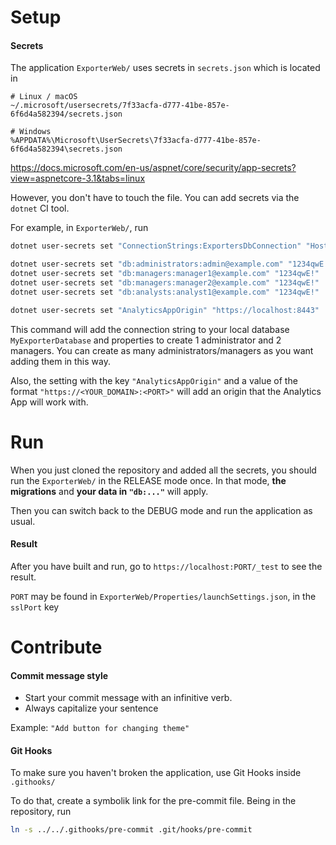 # Setup

#### Secrets
The application `ExporterWeb/` uses secrets in `secrets.json` which is located in
```
# Linux / macOS
~/.microsoft/usersecrets/7f33acfa-d777-41be-857e-6f6d4a582394/secrets.json

# Windows
%APPDATA%\Microsoft\UserSecrets\7f33acfa-d777-41be-857e-6f6d4a582394\secrets.json
```
https://docs.microsoft.com/en-us/aspnet/core/security/app-secrets?view=aspnetcore-3.1&tabs=linux

However, you don't have to touch the file. You can add secrets via the `dotnet` CI tool.

For example, in `ExporterWeb/`, run
```bash
dotnet user-secrets set "ConnectionStrings:ExportersDbConnection" "Host=localhost;Port=5432;Database=ExportersDb;Username=postgres;Password=password"

dotnet user-secrets set "db:administrators:admin@example.com" "1234qwE!"
dotnet user-secrets set "db:managers:manager1@example.com" "1234qwE!"
dotnet user-secrets set "db:managers:manager2@example.com" "1234qwE!"
dotnet user-secrets set "db:analysts:analyst1@example.com" "1234qwE!"

dotnet user-secrets set "AnalyticsAppOrigin" "https://localhost:8443"
```

This command will add the connection string to your local database `MyExporterDatabase` and properties to create 1 administrator and 2 managers.
You can create as many administrators/managers as you want adding them in this way.

Also, the setting with the key `"AnalyticsAppOrigin"` and a value of the format `"https://<YOUR_DOMAIN>:<PORT>"` will add an origin that the Analytics App will work with.

# Run

When you just cloned the repository and added all the secrets, you should run the `ExporterWeb/` in the RELEASE mode once. In that mode, **the migrations** and **your data in `"db:..."`** will apply.

Then you can switch back to the DEBUG mode and run the application as usual.

#### Result
After you have built and run, go to `https://localhost:PORT/_test` to see the result.

`PORT` may be found in `ExporterWeb/Properties/launchSettings.json`, in the `sslPort` key

# Contribute

#### Commit message style
- Start your commit message with an infinitive verb.
- Always capitalize your sentence

Example: `"Add button for changing theme"`

#### Git Hooks
To make sure you haven't broken the application, use Git Hooks inside `.githooks/`

To do that, create a symbolik link for the pre-commit file. Being in the repository, run
```bash
ln -s ../../.githooks/pre-commit .git/hooks/pre-commit
```
